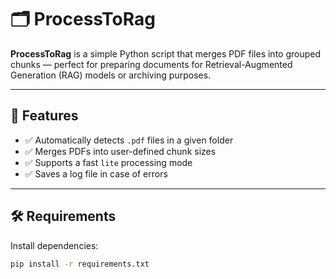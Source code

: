 # 🗂️ ProcessToRag

**ProcessToRag** is a simple Python script that merges PDF files into grouped chunks — perfect for preparing documents for Retrieval-Augmented Generation (RAG) models or archiving purposes.

---

## 🚀 Features

- ✅ Automatically detects `.pdf` files in a given folder  
- ✅ Merges PDFs into user-defined chunk sizes  
- ✅ Supports a fast `lite` processing mode  
- ✅ Saves a log file in case of errors  

---

## 🛠 Requirements

Install dependencies:

```bash
pip install -r requirements.txt
